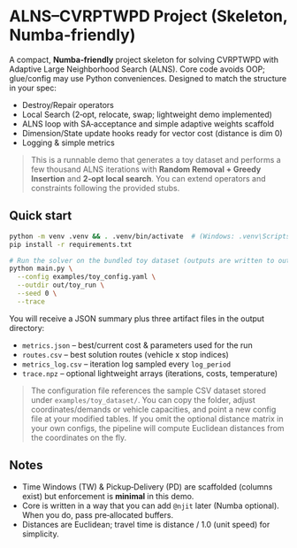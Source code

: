# ALNS–CVRPTWPD Project (Skeleton, Numba‑friendly)

A compact, **Numba‑friendly** project skeleton for solving CVRPTWPD with Adaptive Large Neighborhood Search (ALNS).
Core code avoids OOP; glue/config may use Python conveniences. Designed to match the structure in your spec:
- Destroy/Repair operators
- Local Search (2‑opt, relocate, swap; lightweight demo implemented)
- ALNS loop with SA‑acceptance and simple adaptive weights scaffold
- Dimension/State update hooks ready for vector cost (distance is dim 0)
- Logging & simple metrics

> This is a runnable demo that generates a toy dataset and performs a few thousand ALNS iterations with
> **Random Removal + Greedy Insertion** and **2‑opt local search**. You can extend operators and constraints
> following the provided stubs.

## Quick start

```bash
python -m venv .venv && . .venv/bin/activate  # (Windows: .venv\Scripts\activate)
pip install -r requirements.txt

# Run the solver on the bundled toy dataset (outputs are written to out/toy_run)
python main.py \
  --config examples/toy_config.yaml \
  --outdir out/toy_run \
  --seed 0 \
  --trace
```

You will receive a JSON summary plus three artifact files in the output directory:

- `metrics.json` – best/current cost & parameters used for the run
- `routes.csv` – best solution routes (vehicle x stop indices)
- `metrics_log.csv` – iteration log sampled every `log_period`
- `trace.npz` – optional lightweight arrays (iterations, costs, temperature)

> The configuration file references the sample CSV dataset stored under
> `examples/toy_dataset/`. You can copy the folder, adjust coordinates/demands or
> vehicle capacities, and point a new config file at your modified tables. If you
> omit the optional distance matrix in your own configs, the pipeline will compute
> Euclidean distances from the coordinates on the fly.

## Notes

- Time Windows (TW) & Pickup‑Delivery (PD) are scaffolded (columns exist) but enforcement is **minimal** in this demo.
- Core is written in a way that you can add `@njit` later (Numba optional). When you do, pass pre‑allocated buffers.
- Distances are Euclidean; travel time is distance / 1.0 (unit speed) for simplicity.

